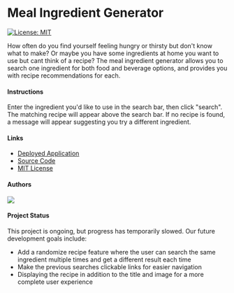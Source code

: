 # Meal Ingredient Generator
[![License: MIT](https://img.shields.io/badge/License-MIT-yellow.svg)](https://opensource.org/licenses/MIT)

How often do you find yourself feeling hungry or thirsty but don't know what to make? Or maybe you have some ingredients at home you want to use but cant think of a recipe? The meal ingredient generator allows you to search one ingredient for both food and beverage options, and provides you with recipe recommendations for each. 

#### Instructions

Enter the ingredient you'd like to use in the search bar, then click "search". The matching recipe will appear above the search bar. If no recipe is found, a message will appear suggesting you try a different ingredient.

#### Links 

- [Deployed Application](https://gatewayss.github.io/recipes-for-disaster/)
- [Source Code](https://github.com/Gatewayss/recipes-for-disaster/blob/main/assets/js/main.js)
- [MIT License](https://choosealicense.com/licenses/mit/)

#### Authors 

<a href="https://github.com/Gatewayss/recipes-for-disaster/graphs/contributors">
  <img src="https://contrib.rocks/image?repo=Gatewayss/recipes-for-disaster" />
</a>

#### Project Status

This project is ongoing, but progress has temporarily slowed. Our future development goals include:

- Add a randomize recipe feature where the user can search the same ingredient multiple times and get a different result each time 
- Make the previous searches clickable links for easier navigation  
- Displaying the recipe in addition to the title and image for a more complete user experience